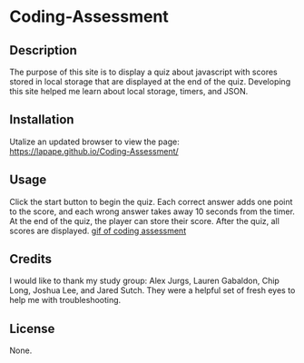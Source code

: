 # Coding-Assessment

## Description

The purpose of this site is to display a quiz about javascript with scores stored in local storage that are displayed at the end of the quiz. Developing this site helped me learn about local storage, timers, and JSON.

## Installation

Utalize an updated browser to view the page: https://lapape.github.io/Coding-Assessment/

## Usage

Click the start button to begin the quiz. Each correct answer adds one point to the score, and each wrong answer takes away 10 seconds from the timer. At the end of the quiz, the player can store their score. After the quiz, all scores are displayed.
[gif of coding assessment](./assets/coding-assessment.gif)

## Credits

I would like to thank my study group: Alex Jurgs, Lauren Gabaldon, Chip Long, Joshua Lee, and Jared Sutch. They were a helpful set of fresh eyes to help me with troubleshooting.

## License

None.
